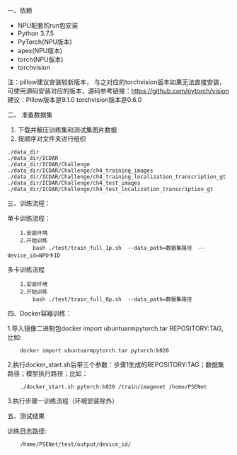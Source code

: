 一、依赖
* NPU配套的run包安装
* Python 3.7.5
* PyTorch(NPU版本)
* apex(NPU版本)
* torch(NPU版本)
* torchvision

注：pillow建议安装较新版本， 与之对应的torchvision版本如果无法直接安装，可使用源码安装对应的版本，源码参考链接：https://github.com/pytorch/vision
    建议：Pillow版本是9.1.0  torchvision版本是0.6.0

二、 准备数据集
1. 下载并解压训练集和测试集图片数据
2. 按顺序对文件夹进行组织
```
./data_dir
./data_dir/ICDAR
./data_dir/ICDAR/Challenge
./data_dir/ICDAR/Challenge/ch4_training_images
./data_dir/ICDAR/Challenge/ch4_training_localization_transcription_gt
./data_dir/ICDAR/Challenge/ch4_test_images
./data_dir/ICDAR/Challenge/ch4_test_localization_transcription_gt
```

三、训练流程：
    
单卡训练流程：

```
	1.安装环境
	2.开始训练
        bash ./test/train_full_1p.sh  --data_path=数据集路径  --device_id=NPU卡ID 
```

	
多卡训练流程

```
	1.安装环境
	2.开始训练
        bash ./test/train_full_8p.sh  --data_path=数据集路径 
```

	
四、Docker容器训练：
    
1.导入镜像二进制包docker import ubuntuarmpytorch.tar REPOSITORY:TAG, 比如:

        docker import ubuntuarmpytorch.tar pytorch:b020

2.执行docker_start.sh后带三个参数：步骤1生成的REPOSITORY:TAG；数据集路径；模型执行路径；比如：

        ./docker_start.sh pytorch:b020 /train/imagenet /home/PSENet

3.执行步骤一训练流程（环境安装除外）
	

五、测试结果
    
训练日志路径:

        /home/PSENet/test/output/device_id/